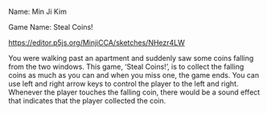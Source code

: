 Name: Min Ji Kim

Game Name: Steal Coins!

https://editor.p5js.org/MinjiCCA/sketches/NHezr4LW

You were walking past an apartment and suddenly saw some coins falling from the two windows.
This game, ‘Steal Coins!’, is to collect the falling coins as much as you can and when you miss one, the game ends.
You can use left and right arrow keys to control the player to the left and right.
Whenever the player touches the falling coin, there would be a sound effect that indicates that the player collected the coin.  
